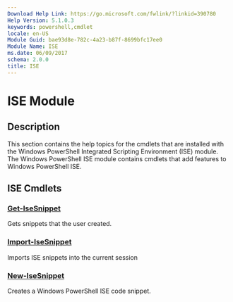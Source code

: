 ```yaml
---
Download Help Link: https://go.microsoft.com/fwlink/?linkid=390780
Help Version: 5.1.0.3
keywords: powershell,cmdlet
locale: en-US
Module Guid: bae93d8e-782c-4a23-b87f-8699bfc17ee0
Module Name: ISE
ms.date: 06/09/2017
schema: 2.0.0
title: ISE
---
```

# ISE Module

## Description

This section contains the help topics for the cmdlets that are installed with the Windows PowerShell
Integrated Scripting Environment (ISE) module. The Windows PowerShell ISE module contains cmdlets
that add features to Windows PowerShell ISE.

## ISE Cmdlets

### [Get-IseSnippet](Get-IseSnippet.md)

Gets snippets that the user created.

### [Import-IseSnippet](Import-IseSnippet.md)

Imports ISE snippets into the current session

### [New-IseSnippet](New-IseSnippet.md)

Creates a Windows PowerShell ISE code snippet.

